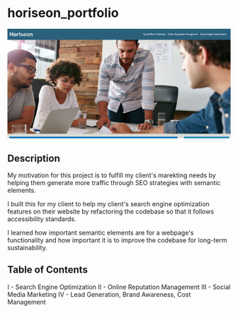 # horiseon_portfolio

 ![Horiseon app](./assets/images/horiseon.PNG)

## Description 
My motivation for this project is to fulfill my client's marekting needs by helping them generate more traffic through SEO strategies with semantic elements.

I built this for my client to help my client's search engine optimization features on their website by refactoring the codebase so that it follows accessibility standards.

I learned how important semantic elements are for a webpage's functionality and how important it is to improve the codebase for long-term sustainability.

## Table of Contents

I - Search Engine Optimization
II - Online Reputation Management
III -  Social Media Marketing
IV - Lead Generation, Brand Awareness, Cost Management